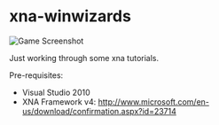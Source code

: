 xna-winwizards
==============
![Game Screenshot](http://cazares.github.io/images/xna-winwizards-screenshot.PNG)

Just working through some xna tutorials.

Pre-requisites:
 - Visual Studio 2010
 - XNA Framework v4: http://www.microsoft.com/en-us/download/confirmation.aspx?id=23714

